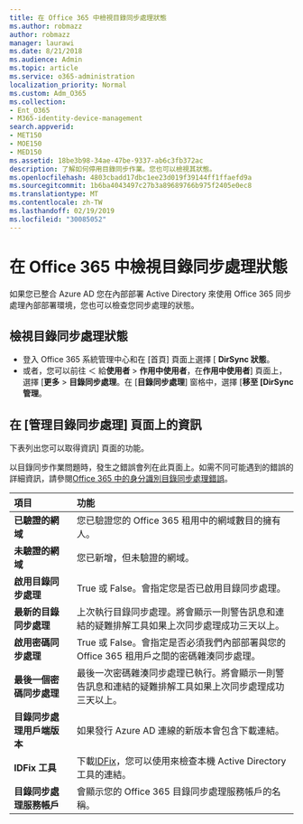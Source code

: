 ```yaml
---
title: 在 Office 365 中檢視目錄同步處理狀態
ms.author: robmazz
author: robmazz
manager: laurawi
ms.date: 8/21/2018
ms.audience: Admin
ms.topic: article
ms.service: o365-administration
localization_priority: Normal
ms.custom: Adm_O365
ms.collection:
- Ent_O365
- M365-identity-device-management
search.appverid:
- MET150
- MOE150
- MED150
ms.assetid: 18be3b98-34ae-47be-9337-ab6c3fb372ac
description: 了解如何停用目錄同步作業。您也可以檢視其狀態。
ms.openlocfilehash: 4803cbadd17dbc1ee23d019f39144ff1ffaefd9a
ms.sourcegitcommit: 1b6ba4043497c27b3a89689766b975f2405e0ec8
ms.translationtype: MT
ms.contentlocale: zh-TW
ms.lasthandoff: 02/19/2019
ms.locfileid: "30085052"
---
```

# <a name="view-directory-synchronization-status-in-office-365"></a>在 Office 365 中檢視目錄同步處理狀態
如果您已整合 Azure AD 您在內部部署 Active Directory 來使用 Office 365 同步處理內部部署環境，您也可以檢查您同步處理的狀態。
  
## <a name="view-directory-synchronization-status"></a>檢視目錄同步處理狀態
- 登入 Office 365 系統管理中心和在 [首頁] 頁面上選擇 [ **DirSync 狀態**。 
- 或者，您可以前往 ＜ 給**使用者** \> **作用中使用者**，在**作用中使用者**] 頁面上，選擇 [**更多** \> **目錄同步處理**。在 [**目錄同步處理**] 窗格中，選擇 [**移至 [DirSync 管理**。
    
## <a name="information-on-the-manage-directory-synchronization-page"></a>在 [管理目錄同步處理] 頁面上的資訊

下表列出您可以取得資訊] 頁面的功能。
  
以目錄同步作業問題時，發生之錯誤會列在此頁面上。如需不同可能遇到的錯誤的詳細資訊，請參閱[Office 365 中的身分識別目錄同步處理錯誤](identify-directory-synchronization-errors.md)。
  
|**項目**|**功能**|
|:-----|:-----|
|**已驗證的網域** | 您已驗證您的 Office 365 租用中的網域數目的擁有人。 |
|**未驗證的網域** | 您已新增，但未驗證的網域。 |
|**啟用目錄同步處理** |True 或 False。會指定您是否已啟用目錄同步處理。 |
|**最新的目錄同步處理** | 上次執行目錄同步處理。將會顯示一則警告訊息和連結的疑難排解工具如果上次同步處理成功三天以上。 |
|**啟用密碼同步處理** | True 或 False。會指定是否必須我們內部部署與您的 Office 365 租用戶之間的密碼雜湊同步處理。 |
|**最後一個密碼同步處理** | 最後一次密碼雜湊同步處理已執行。將會顯示一則警告訊息和連結的疑難排解工具如果上次同步處理成功三天以上。 |
|**目錄同步處理用戶端版本** | 如果發行 Azure AD 連線的新版本會包含下載連結。 |
|**IDFix 工具** | 下載[IDFix](install-and-run-idfix.md)，您可以使用來檢查本機 Active Directory 工具的連結。 |
|**目錄同步處理服務帳戶** | 會顯示您的 Office 365 目錄同步處理服務帳戶的名稱。 |